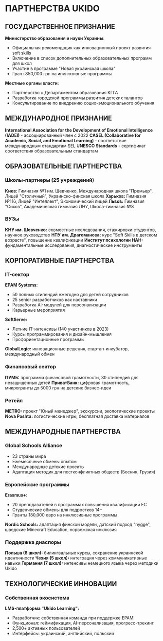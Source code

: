 # ПАРТНЕРСТВА UKIDO

## ГОСУДАРСТВЕННОЕ ПРИЗНАНИЕ
**Министерство образования и науки Украины:**
- Официальная рекомендация как инновационный проект развития soft skills
- Включение в список дополнительных образовательных программ для школ
- Участие в программе "Новая украинская школа"
- Грант 850,000 грн на инклюзивные программы

**Местные органы власти:**
- Партнерство с Департаментом образования КГГА
- Разработка городской программы развития детских талантов
- Консультирование по внедрению социо-эмоционального обучения

## МЕЖДУНАРОДНОЕ ПРИЗНАНИЕ
**International Association for the Development of Emotional Intelligence (IADEI)** - ассоциированный член с 2022
**CASEL (Collaborative for Academic, Social, and Emotional Learning)** - соответствие международным стандартам SEL
**UNESCO Standards** - сертификат соответствия образовательным стандартам

## ОБРАЗОВАТЕЛЬНЫЕ ПАРТНЕРСТВА

### Школы-партнеры (25 учреждений)
**Киев:** Гимназия №1 им. Шевченко, Международная школа "Премьер", Лицей "Столичный", Украинско-финская школа
**Харьков:** Гимназия №116, Лицей "Интеллект", Экономический лицей
**Львов:** Гимназия "Сихов", Академическая гимназия ЛНУ, Школа-гимназия №8

### ВУЗы
**КНУ им. Шевченко:** совместные исследования, стажировки студентов, научное руководство
**НПУ им. Драгоманова:** курс "Soft Skills в детском возрасте", повышение квалификации
**Институт психологии НАН:** фундаментальные исследования, диагностические инструменты

## КОРПОРАТИВНЫЕ ПАРТНЕРСТВА

### IT-сектор
**EPAM Systems:**
- 50 полных стипендий ежегодно для детей сотрудников
- 25 senior разработчиков как наставники
- Разработка AI-модулей для персонализации
- Карьерные мероприятия

**SoftServe:**
- Летние IT-интенсивы (140 участников в 2023)
- Курсы программирования и дизайн-мышления
- Профориентационные программы

**GlobalLogic:** инновационные решения, стартап-инкубатор, международный обмен

### Финансовый сектор
**ПУМБ:** программа финансовой грамотности, 30 стипендий для незащищенных детей
**ПриватБанк:** цифровая грамотность, микрогранты до 5000 грн на детские бизнес-идеи

### Ретейл
**METRO:** проект "Юный менеджер", экскурсии, экологические проекты
**Nova Poshta:** логистические игры, бесплатная доставка материалов

## МЕЖДУНАРОДНЫЕ ПАРТНЕРСТВА

### Global Schools Alliance
- 23 страны мира
- Ежемесячные обмены опытом
- Международные детские проекты
- Адаптация методик для постконфликтных обществ (Босния, Грузия)

### Европейские программы
**Erasmus+:**
- 20 преподавателей в программах повышения квалификации ЕС
- Студенческие обмены для подростков 14+
- Гранты 180,000 евро на инклюзивные программы

**Nordic Schools:** адаптация финской модели, датский подход "hygge", шведские Minecraft Education, норвежская инклюзия

### Поддержка диаспоры
**Польша (8 школ):** билингвальные курсы, сохранение украинской идентичности
**Чехия (5 школ):** интеграция через коммуникативные навыки
**Германия (7 школ):** интенсивы немецкого языка через методики Ukido

## ТЕХНОЛОГИЧЕСКИЕ ИННОВАЦИИ

### Собственная экосистема
**LMS-платформа "Ukido Learning":**
- Разработчик: собственная команда при поддержке EPAM
- Функционал: геймификация, AI-персонализация, прогресс-трекинг
- 2,500+ активных пользователей
- Интерфейсы: украинский, английский, польский